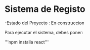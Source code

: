 <h1>Sistema de Registo</h1>

-Estado del Proyecto : En construccion 

Para ejecutar el sistema, debes poner:

'''npm installa react'''
